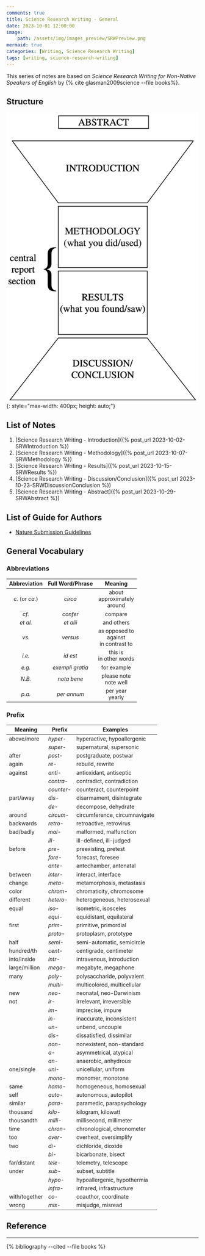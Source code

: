 ```yaml
---
comments: true
title: Science Research Writing - General
date: 2023-10-01 12:00:00
image:
    path: /assets/img/images_preview/SRWPreview.png
mermaid: true
categories: [Writing, Science Research Writing]
tags: [writing, science-research-writing]
---
```


This series of notes are based on *Science Research Writing for Non-Native Speakers of English* by {% cite glasman2009science --file books%}.

## Structure

![srw_methodology](/assets/img/images_writing/srw_general.png){: style="max-width: 400px; height: auto;"}

## List of Notes

1. [Science Research Writing - Introduction]({% post_url 2023-10-02-SRWIntroduction %})
2. [Science Research Writing - Methodology]({% post_url 2023-10-07-SRWMethodology %})
3. [Science Research Writing - Results]({% post_url 2023-10-15-SRWResults %})
4. [Science Research Writing - Discussion/Conclusion]({% post_url 2023-10-23-SRWDiscussionConclusion %})
5. [Science Research Writing - Abstract]({% post_url 2023-10-29-SRWAbstract %})

## List of Guide for Authors

- [Nature Submission Guidelines](https://www.nature.com/srep/author-instructions/submission-guidelines#format-articles)

## General Vocabulary

### Abbreviations

|  Abbreviation   | Full Word/Phrase |                    Meaning                     |
| :-------------: | :--------------: | :--------------------------------------------: |
| *c.* (or *ca.*) |     *circa*      |      about<br />approximately<br />around      |
|      *cf.*      |     *confer*     |                    compare                     |
|    *et al.*     |    *et alii*     |                   and others                   |
|      *vs.*      |     *versus*     | as opposed to<br />against<br />in contrast to |
|     *i.e.*      |     *id est*     |          this is<br />in other words           |
|     *e.g.*      | *exempli gratia* |                  for example                   |
|     *N.B.*      |   *nota bene*    |           please note<br/>note well            |
|     *p.a.*      |   *per annum*    |              per year<br/>yearly               |

### Prefix

| Meaning       | Prefix     | Examples                      |
| ------------- | ---------- | ----------------------------- |
| above/more    | *hyper*-   | hyperactive, hypoallergenic   |
|               | *super*-   | supernatural, supersonic      |
| after         | *post*-    | postgraduate, postwar         |
| again         | *re*-      | rebuild, rewrite              |
| against       | *anti*-    | antioxidant, antiseptic       |
|               | *contra*-  | contradict, contradiction     |
|               | *counter*- | counteract, counterpoint      |
| part/away     | *dis*-     | disarmament, disintegrate     |
|               | *de*-      | decompose, dehydrate          |
| around        | *circum*-  | circumference, circumnavigate |
| backwards     | *retro*-   | retroactive, retrovirus       |
| bad/badly     | *mal*-     | malformed, malfunction        |
|               | *ill*-     | ill-defined, ill-judged       |
| before        | *pre*-     | preexisting, pretest          |
|               | *fore*-    | forecast, foresee             |
|               | *ante*-    | antechamber, antenatal        |
| between       | *inter*-   | interact, interface           |
| change        | *meta*-    | metamorphosis, metastasis     |
| color         | *chrom*-   | chromaticity, chromosome      |
| different     | *hetero*-  | heterogeneous, heterosexual   |
| equal         | *iso*-     | isometric, isosceles          |
|               | *equi*-    | equidistant, equilateral      |
| first         | *prim*-    | primitive, primordial         |
|               | *proto*-   | protoplasm, prototype         |
| half          | *semi*-    | semi-automatic, semicircle    |
| hundred/th    | *cent*-    | centigrade, centimeter        |
| into/inside   | *intr*-    | intravenous, introduction     |
| large/million | *mega*-    | megabyte, megaphone           |
| many          | *poly*-    | polysaccharide, polyvalent    |
|               | *multi*-   | multicolored, multicellular   |
| new           | *neo*-     | neonatal, neo-Darwinism       |
| not           | *ir*-      | irrelevant, irreversible      |
|               | *im*-      | imprecise, impure             |
|               | *in*-      | inaccurate, inconsistent      |
|               | *un*-      | unbend, uncouple              |
|               | *dis*-     | dissatisfied, dissimilar      |
|               | *non*-     | nonexistent, non-standard     |
|               | *a*-       | asymmetrical, atypical        |
|               | *an*-      | anaerobic, anhydrous          |
| one/single    | *uni*-     | unicellular, uniform          |
|               | *mono*-    | monomer, monotone             |
| same          | *homo*-    | homogeneous, homosexual       |
| self          | *auto*-    | autonomous, autopilot         |
| similar       | *para*-    | paramedic, parapsychology     |
| thousand      | *kilo*-    | kilogram, kilowatt            |
| thousandth    | *milli*-   | millisecond, millimeter       |
| time          | *chron*-   | chronological, chronometer    |
| too           | *over*-    | overheat, oversimplify        |
| two           | *di*-      | dichloride, dioxide           |
|               | *bi*-      | bicarbonate, bisect           |
| far/distant   | *tele*-    | telemetry, telescope          |
| under         | *sub*-     | subset, subtitle              |
|               | *hypo*-    | hypoallergenic, hypothermia   |
|               | *infra*-   | infrared, infrastructure      |
| with/together | *co*-      | coauthor, coordinate          |
| wrong         | *mis*-     | misjudge, misread             |

## Reference

---

{% bibliography --cited --file books %}
